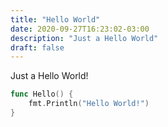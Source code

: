 ```yaml
---
title: "Hello World"
date: 2020-09-27T16:23:02-03:00
description: "Just a Hello World"
draft: false
---
```


Just a Hello World! 

```go
func Hello() {
    fmt.Println("Hello World!")
}
```